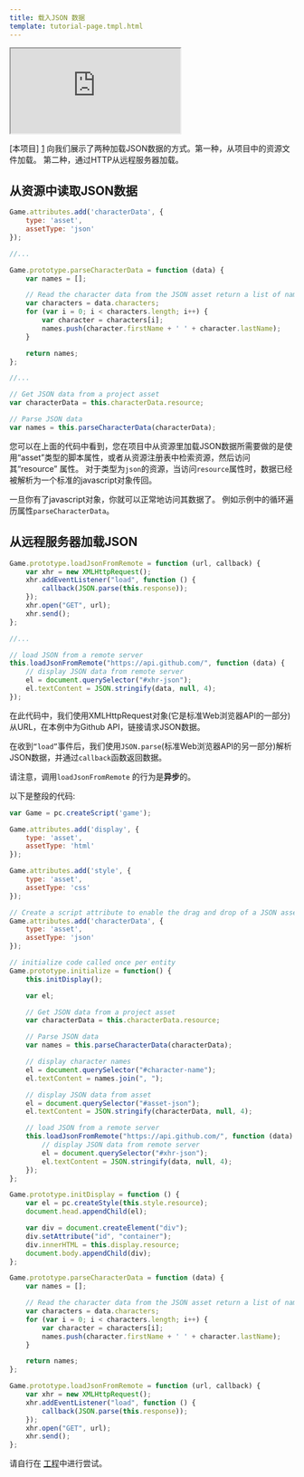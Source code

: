 ```yaml
---
title: 载入JSON 数据
template: tutorial-page.tmpl.html
---
```


<iframe src="https://playcanv.as/p/cHnXIXoN/" ></iframe>

[本项目] [1] 向我们展示了两种加载JSON数据的方式。第一种，从项目中的资源文件加载。 第二种，通过HTTP从远程服务器加载。

## 从资源中读取JSON数据

```javascript
Game.attributes.add('characterData', {
    type: 'asset',
    assetType: 'json'
});

//...

Game.prototype.parseCharacterData = function (data) {
    var names = [];

    // Read the character data from the JSON asset return a list of names
    var characters = data.characters;
    for (var i = 0; i < characters.length; i++) {
        var character = characters[i];
        names.push(character.firstName + ' ' + character.lastName);
    }

    return names;
};

//...

// Get JSON data from a project asset
var characterData = this.characterData.resource;

// Parse JSON data
var names = this.parseCharacterData(characterData);
```

您可以在上面的代码中看到，您在项目中从资源里加载JSON数据所需要做的是使用“asset”类型的脚本属性，或者从资源注册表中检索资源，然后访问其“resource” 属性。 对于类型为`json`的资源，当访问`resource`属性时，数据已经被解析为一个标准的javascript对象传回。

一旦你有了javascript对象，你就可以正常地访问其数据了。 例如示例中的循环遍历属性`parseCharacterData`。

## 从远程服务器加载JSON

```javascript
Game.prototype.loadJsonFromRemote = function (url, callback) {
    var xhr = new XMLHttpRequest();
    xhr.addEventListener("load", function () {
        callback(JSON.parse(this.response));
    });
    xhr.open("GET", url);
    xhr.send();
};

//...

// load JSON from a remote server
this.loadJsonFromRemote("https://api.github.com/", function (data) {
    // display JSON data from remote server
    el = document.querySelector("#xhr-json");
    el.textContent = JSON.stringify(data, null, 4);
});

```

在此代码中，我们使用XMLHttpRequest对象(它是标准Web浏览器API的一部分)从URL，在本例中为Github API，链接请求JSON数据。

在收到`“load”`事件后，我们使用`JSON.parse`(标准Web浏览器API的另一部分)解析JSON数据，并通过`callback`函数返回数据。

请注意，调用`loadJsonFromRemote` 的行为是**异步**的。

以下是整段的代码:

```javascript
var Game = pc.createScript('game');

Game.attributes.add('display', {
    type: 'asset',
    assetType: 'html'
});

Game.attributes.add('style', {
    type: 'asset',
    assetType: 'css'
});

// Create a script attribute to enable the drag and drop of a JSON asset containing character data
Game.attributes.add('characterData', {
    type: 'asset',
    assetType: 'json'
});

// initialize code called once per entity
Game.prototype.initialize = function() {
    this.initDisplay();

    var el;

    // Get JSON data from a project asset
    var characterData = this.characterData.resource;

    // Parse JSON data
    var names = this.parseCharacterData(characterData);

    // display character names
    el = document.querySelector("#character-name");
    el.textContent = names.join(", ");

    // display JSON data from asset
    el = document.querySelector("#asset-json");
    el.textContent = JSON.stringify(characterData, null, 4);

    // load JSON from a remote server
    this.loadJsonFromRemote("https://api.github.com/", function (data) {
        // display JSON data from remote server
        el = document.querySelector("#xhr-json");
        el.textContent = JSON.stringify(data, null, 4);
    });
};

Game.prototype.initDisplay = function () {
    var el = pc.createStyle(this.style.resource);
    document.head.appendChild(el);

    var div = document.createElement("div");
    div.setAttribute("id", "container");
    div.innerHTML = this.display.resource;
    document.body.appendChild(div);
};

Game.prototype.parseCharacterData = function (data) {
    var names = [];

    // Read the character data from the JSON asset return a list of names
    var characters = data.characters;
    for (var i = 0; i < characters.length; i++) {
        var character = characters[i];
        names.push(character.firstName + ' ' + character.lastName);
    }

    return names;
};

Game.prototype.loadJsonFromRemote = function (url, callback) {
    var xhr = new XMLHttpRequest();
    xhr.addEventListener("load", function () {
        callback(JSON.parse(this.response));
    });
    xhr.open("GET", url);
    xhr.send();
};
```

请自行在 [工程][1]中进行尝试。

[1]: https://playcanvas.com/project/405827

